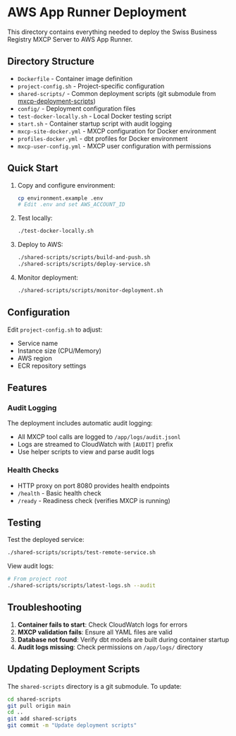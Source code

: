 # AWS App Runner Deployment

This directory contains everything needed to deploy the Swiss Business Registry MXCP Server to AWS App Runner.

## Directory Structure

- `Dockerfile` - Container image definition
- `project-config.sh` - Project-specific configuration
- `shared-scripts/` - Common deployment scripts (git submodule from [mxcp-deployment-scripts](https://github.com/raw-labs/mxcp-deployment-scripts))
- `config/` - Deployment configuration files
- `test-docker-locally.sh` - Local Docker testing script
- `start.sh` - Container startup script with audit logging
- `mxcp-site-docker.yml` - MXCP configuration for Docker environment
- `profiles-docker.yml` - dbt profiles for Docker environment
- `mxcp-user-config.yml` - MXCP user configuration with permissions

## Quick Start

1. Copy and configure environment:

   ```bash
   cp environment.example .env
   # Edit .env and set AWS_ACCOUNT_ID
   ```

2. Test locally:
   ```bash
   ./test-docker-locally.sh
   ```

3. Deploy to AWS:
   ```bash
   ./shared-scripts/scripts/build-and-push.sh
   ./shared-scripts/scripts/deploy-service.sh
   ```

4. Monitor deployment:
   ```bash
   ./shared-scripts/scripts/monitor-deployment.sh
   ```

## Configuration

Edit `project-config.sh` to adjust:
- Service name
- Instance size (CPU/Memory)
- AWS region
- ECR repository settings

## Features

### Audit Logging
The deployment includes automatic audit logging:
- All MXCP tool calls are logged to `/app/logs/audit.jsonl`
- Logs are streamed to CloudWatch with `[AUDIT]` prefix
- Use helper scripts to view and parse audit logs

### Health Checks
- HTTP proxy on port 8080 provides health endpoints
- `/health` - Basic health check
- `/ready` - Readiness check (verifies MXCP is running)

## Testing

Test the deployed service:
```bash
./shared-scripts/scripts/test-remote-service.sh
```

View audit logs:
```bash
# From project root
./shared-scripts/scripts/latest-logs.sh --audit
```

## Troubleshooting

1. **Container fails to start**: Check CloudWatch logs for errors
2. **MXCP validation fails**: Ensure all YAML files are valid
3. **Database not found**: Verify dbt models are built during container startup
4. **Audit logs missing**: Check permissions on `/app/logs/` directory

## Updating Deployment Scripts

The `shared-scripts` directory is a git submodule. To update:
```bash
cd shared-scripts
git pull origin main
cd ..
git add shared-scripts
git commit -m "Update deployment scripts"
```